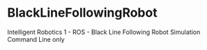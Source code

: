 # BlackLineFollowingRobot
Intelligent Robotics 1 - ROS - Black Line Following Robot Simulation Command Line only
